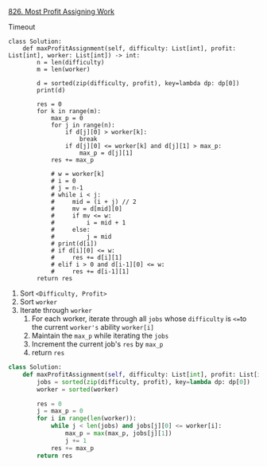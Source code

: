 

[826. Most Profit Assigning Work](https://leetcode.cn/problems/most-profit-assigning-work/)

Timeout

```
class Solution:
    def maxProfitAssignment(self, difficulty: List[int], profit: List[int], worker: List[int]) -> int:
        n = len(difficulty)
        m = len(worker)

        d = sorted(zip(difficulty, profit), key=lambda dp: dp[0])
        print(d)

        res = 0
        for k in range(m):
            max_p = 0
            for j in range(n):
                if d[j][0] > worker[k]: 
                    break
                if d[j][0] <= worker[k] and d[j][1] > max_p:
                    max_p = d[j][1]
            res += max_p

            # w = worker[k]
            # i = 0
            # j = n-1
            # while i < j:
            #     mid = (i + j) // 2
            #     mv = d[mid][0]
            #     if mv <= w:
            #         i = mid + 1
            #     else:
            #         j = mid
            # print(d[i])
            # if d[i][0] <= w:
            #     res += d[i][1]
            # elif i > 0 and d[i-1][0] <= w:
            #     res += d[i-1][1]
        return res
```



1. Sort `<Difficulty, Profit>`
2. Sort `worker`
3. Iterate through `worker`
   1. For each worker, iterate through all `jobs` whose `difficulty` is `<=`to the current `worker's` ability `worker[i]`
   2. Maintain the `max_p` while iterating the `jobs`
   3. Increment the current job's `res` by `max_p`
   4. return `res`

```python
class Solution:
    def maxProfitAssignment(self, difficulty: List[int], profit: List[int], worker: List[int]) -> int:
        jobs = sorted(zip(difficulty, profit), key=lambda dp: dp[0])
        worker = sorted(worker)

        res = 0
        j = max_p = 0
        for i in range(len(worker)):
            while j < len(jobs) and jobs[j][0] <= worker[i]:
                max_p = max(max_p, jobs[j][1])
                j += 1
            res += max_p
        return res
```

